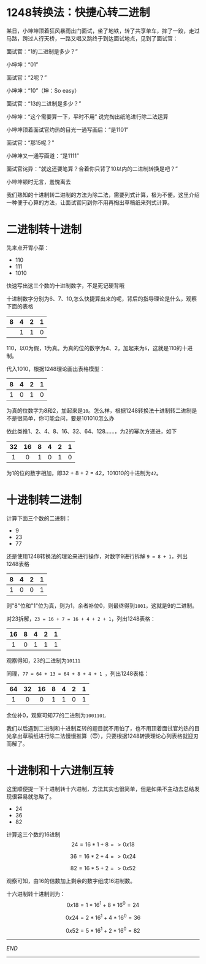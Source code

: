 # 1248转换法：快捷心转二进制

某日，小坤坤顶着狂风暴雨出门面试，坐了地铁，转了共享单车，摔了一跤，走过马路，跨过人行天桥，一路又唱又跳终于到达面试地点，见到了面试官：

面试官：“1的二进制是多少？”

小坤坤：“01”

面试官：“2呢？”

小坤坤：“10”（坤：So easy）

面试官：“13的二进制是多少？”

小坤坤：“这个需要算一下，平时不用” 说完掏出纸笔进行除二法运算

小坤坤顶着面试官灼热的目光一通写画后：“是1101”

面试官：“那15呢？”

小坤坤又一通写画道：“是1111”

面试官诧异：“就这还要笔算？合着你只背了10以内的二进制转换是吧？”

小坤坤顿时无言，羞愧离去



我们熟知的十进制转二进制的方法为除二法，需要列式计算，极为不便。这里介绍一种便于心算的方法，让面试官问到你不用再掏出草稿纸来列式计算。

# 二进制转十进制

先来点开胃小菜：

- 110
- 111
- 1010

快速写出这三个数的十进制数字，不是死记硬背哦

十进制数字分别为6、7、10,怎么快捷算出来的呢，背后的指导理论是什么，观察下面的表格

|  8   |  4   |  2   |  1   |
| :--: | :--: | :--: | :--: |
|      |  1   |  1   |  0   |

110，以0为假，1为真。为真的位的数字为4、2，加起来为`6`，这就是110的十进制。

代入1010，根据1248理论画出表格模型：

|  8   |  4   |  2   |  1   |
| :--: | :--: | :--: | :--: |
|  1   |  0   |  1   |  0   |

为真的位数字为8和2，加起来是`10`。怎么样，根据1248转换法十进制转二进制是不是很简单，你可能会问，要是101010怎么办

依此类推1、2、4、8、16、32、64、128......，为2的幂次方递进，如下

|  32  |  16  |  8   |  4   |  2   |  1   |
| :--: | :--: | :--: | :--: | :--: | :--: |
|  1   |  0   |  1   |  0   |  1   |  0   |

为1的位的数字相加，即32 + 8 + 2 = 42，101010的十进制为`42`。

# 十进制转二进制

计算下面三个数的二进制：

- 9
- 23
- 77

还是使用1248转换法的理论来进行操作，对数字9进行拆解 `9 = 8 + 1`，列出1248表格

|  8   |  4   |  2   |  1   |
| :--: | :--: | :--: | :--: |
|  1   |  0   |  0   |  1   |

则"8"位和"1"位为真，则为1，余者补位0，则最终得到`1001`，这就是9的二进制。

对23拆解，`23 = 16 + 7 = 16 + 4 + 2 + 1`，列出1248表格：

|  16  |  8   |  4   |  2   |  1   |
| :--: | :--: | :--: | :--: | :--: |
|  1   |  0   |  1   |  1   |  1   |

观察得知，23的二进制为`10111`

同理，`77 = 64 + 13 = 64 + 8 + 4 + 1 `，列出1248表格：

|  64  |  32  |  16  |  8   |  4   |  2   |  1   |
| :--: | :--: | :--: | :--: | :--: | :--: | :--: |
|  1   |  0   |  0   |  1   |  1   |  0   |  1   |

余位补0，观察可知77的二进制为`1001101`.

我们以后遇到二进制和十进制互转的题目就不用怕了，也不用顶着面试官灼热的目光拿出草稿纸进行除二法慢慢推算（😇），只要根据1248转换理论心列表格就迎刃而解了。

# 十进制和十六进制互转

这里顺便提一下十进制转十六进制，方法其实也很简单，但是如果不主动去总结发现很容易就忽略了。

- 24
- 36
- 82

计算这三个数的16进制
$$
24 = 16 * 1+ 8 =>  0x18
$$

$$
36 = 16 *2 + 4 => 0x24
$$

$$
82 = 16 * 5 + 2 => 0x52
$$



观察可知，由16的倍数加上剩余的数字组成16进制数。

十六进制转十进制则为：
$$
0x18 = 1 * 16^1 + 8 * 16^0 = 24
$$

$$
0x24 = 2 * 16^1 + 4 * 16^0 = 36
$$

$$
0x52 = 5*16^1 + 2 * 16^0 = 82
$$

---

*END*

---

